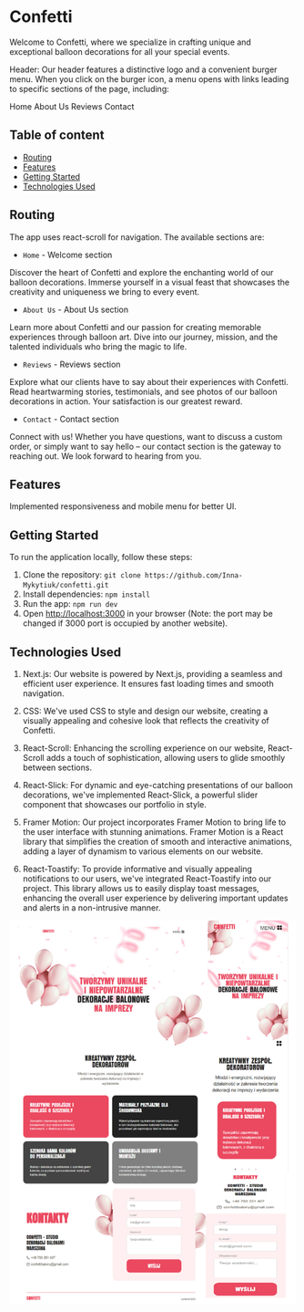 # Confetti

Welcome to Confetti, where we specialize in crafting unique and exceptional balloon decorations for all your special events.

Header:
Our header features a distinctive logo and a convenient burger menu. When you click on the burger icon, a menu opens with links leading to specific sections of the page, including:

Home
About Us
Reviews
Contact

## Table of content

- [Routing](#routing)
- [Features](#features)
- [Getting Started](#getting-started)
- [Technologies Used](#technologies-used)

## Routing

The app uses react-scroll for navigation. The available sections are:

- `Home` - Welcome section

Discover the heart of Confetti and explore the enchanting world of our balloon decorations. Immerse yourself in a visual feast that showcases the creativity and uniqueness we bring to every event.

- `About Us` - About Us section

Learn more about Confetti and our passion for creating memorable experiences through balloon art. Dive into our journey, mission, and the talented individuals who bring the magic to life.

- `Reviews` - Reviews section

Explore what our clients have to say about their experiences with Confetti. Read heartwarming stories, testimonials, and see photos of our balloon decorations in action. Your satisfaction is our greatest reward.

- `Contact` - Contact section

Connect with us! Whether you have questions, want to discuss a custom order, or simply want to say hello – our contact section is the gateway to reaching out. We look forward to hearing from you.

## Features

Implemented responsiveness and mobile menu for better UI.

## Getting Started

To run the application locally, follow these steps:

1. Clone the repository: `git clone https://github.com/Inna-Mykytiuk/confetti.git`
2. Install dependencies: `npm install`
3. Run the app: `npm run dev`
4. Open [http://localhost:3000](http://localhost:3000) in your browser (Note: the port may be changed if 3000 port is occupied by another website).

## Technologies Used

1. Next.js:
   Our website is powered by Next.js, providing a seamless and efficient user experience. It ensures fast loading times and smooth navigation.

2. CSS:
   We've used CSS to style and design our website, creating a visually appealing and cohesive look that reflects the creativity of Confetti.

3. React-Scroll:
   Enhancing the scrolling experience on our website, React-Scroll adds a touch of sophistication, allowing users to glide smoothly between sections.

4. React-Slick:
   For dynamic and eye-catching presentations of our balloon decorations, we've implemented React-Slick, a powerful slider component that showcases our portfolio in style.

5. Framer Motion:
   Our project incorporates Framer Motion to bring life to the user interface with stunning animations. Framer Motion is a React library that simplifies the creation of smooth and interactive animations, adding a layer of dynamism to various elements on our website.

6. React-Toastify: 
    To provide informative and visually appealing notifications  to our users, we've integrated React-Toastify into our project. This library allows us to easily display toast messages, enhancing the overall user experience by delivering important updates and alerts in a non-intrusive manner. 
    
![preview](https://github.com/Inna-Mykytiuk/confetti/blob/main/public/assets/images/confetti.jpg)

